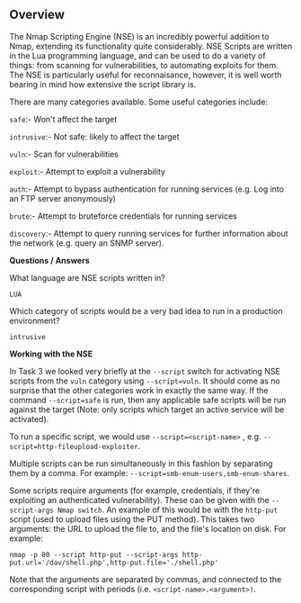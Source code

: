 <h2>Overview</h2>

The Nmap Scripting Engine (NSE) is an incredibly powerful addition to Nmap, extending its functionality quite considerably. 
NSE Scripts are written in the Lua programming language, and can be used to do a variety of things: from scanning for vulnerabilities, to automating exploits for them. 
The NSE is particularly useful for reconnaisance, however, it is well worth bearing in mind how extensive the script library is.

There are many categories available. Some useful categories include:

```safe```:- Won't affect the target

```intrusive```:- Not safe: likely to affect the target

```vuln```:- Scan for vulnerabilities

```exploit```:- Attempt to exploit a vulnerability

```auth```:- Attempt to bypass authentication for running services (e.g. Log into an FTP server anonymously)

```brute```:- Attempt to bruteforce credentials for running services

```discovery```:- Attempt to query running services for further information about the network (e.g. query an SNMP server).

**Questions / Answers**

What language are NSE scripts written in?

```LUA```

Which category of scripts would be a very bad idea to run in a production environment?

```intrusive```

**Working with the NSE**

In Task 3 we looked very briefly at the ```--script``` switch for activating NSE scripts from the ```vuln``` category using ```--script=vuln```. It should come as no surprise that the other categories work in exactly the same way. If the command ```--script=safe``` is run, then any applicable safe scripts will be run against the target (Note: only scripts which target an active service will be activated).

To run a specific script, we would use ```--script=<script-name>``` , e.g. ```--script=http-fileupload-exploiter```.

Multiple scripts can be run simultaneously in this fashion by separating them by a comma. For example: ```--script=smb-enum-users,smb-enum-shares```.

Some scripts require arguments (for example, credentials, if they're exploiting an authenticated vulnerability). These can be given with the ```--script-args Nmap switch```. An example of this would be with the ```http-put``` script (used to upload files using the PUT method). This takes two arguments: the URL to upload the file to, and the file's location on disk.  For example:

```
nmap -p 80 --script http-put --script-args http-put.url='/dav/shell.php',http-put.file='./shell.php'
```

Note that the arguments are separated by commas, and connected to the corresponding script with periods (i.e.  ```<script-name>.<argument>)```.





